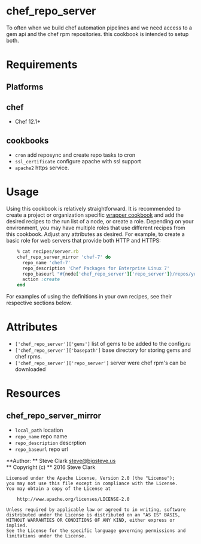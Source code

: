 chef_repo_server
================

To often when we build chef automation pipelines and we need access to a gem api and the chef rpm repositories. this cookbook is intended to setup both.

Requirements
============

## Platforms

## chef
- Chef 12.1+

## cookbooks
- `cron` add reposync and create repo tasks to cron
- `ssl_certificate` configure apache with ssl support
- `apache2` https service.

Usage
=====

Using this cookbook is relatively straightforward. It is recommended to create
a project or organization specific [wrapper cookbook](https://www.chef.io/blog/2013/12/03/doing-wrapper-cookbooks-right/)
and add the desired recipes to the run list of a node, or create a role. Depending on your
environment, you may have multiple roles that use different recipes
from this cookbook. Adjust any attributes as desired. For example, to
create a basic role for web servers that provide both HTTP and HTTPS:

```ruby
    % cat recipes/server.rb
    chef_repo_server_mirror 'chef-7' do
      repo_name 'chef-7'
      repo_description 'Chef Packages for Enterprise Linux 7'
      repo_baseurl "#{node['chef_repo_server']['repo_server']}/repos/yum/stable/el/7/x86_64/"
      action :create
    end
```

For examples of using the definitions in your own recipes, see their
respective sections below.

Attributes
==========

- `['chef_repo_server']['gems']` list of gems to be added to the config.ru
- `['chef_repo_server']['basepath']` base directory for storing gems and chef rpms.
- `['chef_repo_server']['repo_server']` server were chef rpm's can be downloaded

# Resources
## chef_repo_server_mirror
- `local_path` location
- `repo_name` repo name
- `repo_description` descrption
- `repo_baseurl` repo url


**Author: ** Steve Clark <steve@bigsteve.us>  
** Copyright (c) ** 2016 Steve Clark  

```
Licensed under the Apache License, Version 2.0 (the "License");
you may not use this file except in compliance with the License.
You may obtain a copy of the License at

    http://www.apache.org/licenses/LICENSE-2.0

Unless required by applicable law or agreed to in writing, software
distributed under the License is distributed on an "AS IS" BASIS,
WITHOUT WARRANTIES OR CONDITIONS OF ANY KIND, either express or implied.
See the License for the specific language governing permissions and
limitations under the License.
```
